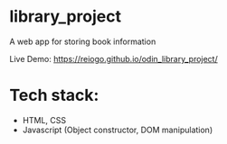 # library_project
A web app for storing book information

Live Demo: https://reiogo.github.io/odin_library_project/

# Tech stack:
- HTML, CSS
- Javascript (Object constructor, DOM manipulation)
